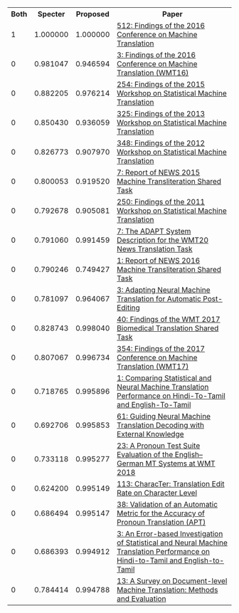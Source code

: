 <html><table><tr>
<th>Both</th>
<th>Specter</th>
<th>Proposed</th>
<th>Paper</th>
</tr>
<tr>
<td>1</td>
<td>1.000000</td>
<td>1.000000</td>
<td><a href="https://www.semanticscholar.org/paper/1a327709cc53ff9e52454e50a643abf4a0ac92af">512: Findings of the 2016 Conference on Machine Translation</a></td>
</tr>
<tr>
<td>0</td>
<td>0.981047</td>
<td>0.946594</td>
<td><a href="https://www.semanticscholar.org/paper/733dcdb0bf7ee79b925ed1dd5638220dab5002c0">3: Findings of the 2016 Conference on Machine Translation (WMT16)</a></td>
</tr>
<tr>
<td>0</td>
<td>0.882205</td>
<td>0.976214</td>
<td><a href="https://www.semanticscholar.org/paper/feb420a4ac7c5719d51480053cd3e8669d5f2062">254: Findings of the 2015 Workshop on Statistical Machine Translation</a></td>
</tr>
<tr>
<td>0</td>
<td>0.850430</td>
<td>0.936059</td>
<td><a href="https://www.semanticscholar.org/paper/7de66a09cd23f05859a95fa55616b515acab71e9">325: Findings of the 2013 Workshop on Statistical Machine Translation</a></td>
</tr>
<tr>
<td>0</td>
<td>0.826773</td>
<td>0.907970</td>
<td><a href="https://www.semanticscholar.org/paper/cd17f62533ed110e6b31979f18680a4c6feb15a5">348: Findings of the 2012 Workshop on Statistical Machine Translation</a></td>
</tr>
<tr>
<td>0</td>
<td>0.800053</td>
<td>0.919520</td>
<td><a href="https://www.semanticscholar.org/paper/56047ecdfecd0d64e24ec58628bdd8fe051a3b6c">7: Report of NEWS 2015 Machine Transliteration Shared Task</a></td>
</tr>
<tr>
<td>0</td>
<td>0.792678</td>
<td>0.905081</td>
<td><a href="https://www.semanticscholar.org/paper/2d60175fa4c4d2f9339d95f7ae2c5ce30c11575d">250: Findings of the 2011 Workshop on Statistical Machine Translation</a></td>
</tr>
<tr>
<td>0</td>
<td>0.791060</td>
<td>0.991459</td>
<td><a href="https://www.semanticscholar.org/paper/68391f7bff511de270d16e0eec108406ba6918ad">7: The ADAPT System Description for the WMT20 News Translation Task</a></td>
</tr>
<tr>
<td>0</td>
<td>0.790246</td>
<td>0.749427</td>
<td><a href="https://www.semanticscholar.org/paper/31e9b01c436c40e3c39e9665d795bde35d541735">1: Report of NEWS 2016 Machine Transliteration Shared Task</a></td>
</tr>
<tr>
<td>0</td>
<td>0.781097</td>
<td>0.964067</td>
<td><a href="https://www.semanticscholar.org/paper/6f3c9165962c91fc135383b4a8f2b84b818ceaf3">3: Adapting Neural Machine Translation for Automatic Post-Editing</a></td>
</tr>
<tr>
<td>0</td>
<td>0.828743</td>
<td>0.998040</td>
<td><a href="https://www.semanticscholar.org/paper/aeeb2e5ecb5b926bd5673d1fef3e3e61589fabb2">40: Findings of the WMT 2017 Biomedical Translation Shared Task</a></td>
</tr>
<tr>
<td>0</td>
<td>0.807067</td>
<td>0.996734</td>
<td><a href="https://www.semanticscholar.org/paper/704aa23d0be8817dd0aa2d4794068fc167243b85">354: Findings of the 2017 Conference on Machine Translation (WMT17)</a></td>
</tr>
<tr>
<td>0</td>
<td>0.718765</td>
<td>0.995896</td>
<td><a href="https://www.semanticscholar.org/paper/36ec7c8c73435130fb12be7b8c125fc2368e1664">1: Comparing Statistical and Neural Machine Translation Performance on Hindi-To-Tamil and English-To-Tamil</a></td>
</tr>
<tr>
<td>0</td>
<td>0.692706</td>
<td>0.995853</td>
<td><a href="https://www.semanticscholar.org/paper/b2fd9d0402642fab489e8ca8a18adae049145ab2">61: Guiding Neural Machine Translation Decoding with External Knowledge</a></td>
</tr>
<tr>
<td>0</td>
<td>0.733118</td>
<td>0.995277</td>
<td><a href="https://www.semanticscholar.org/paper/3a527abec6b8884a7a56335f9bad0ae8df9a4bc9">23: A Pronoun Test Suite Evaluation of the English–German MT Systems at WMT 2018</a></td>
</tr>
<tr>
<td>0</td>
<td>0.624200</td>
<td>0.995149</td>
<td><a href="https://www.semanticscholar.org/paper/cb7963e7b0d872c2596f2f652f9d80b4b1da67d9">113: CharacTer: Translation Edit Rate on Character Level</a></td>
</tr>
<tr>
<td>0</td>
<td>0.686494</td>
<td>0.995147</td>
<td><a href="https://www.semanticscholar.org/paper/cc00c75beab868c6f13d61223bd472c0992a42ee">38: Validation of an Automatic Metric for the Accuracy of Pronoun Translation (APT)</a></td>
</tr>
<tr>
<td>0</td>
<td>0.686393</td>
<td>0.994912</td>
<td><a href="https://www.semanticscholar.org/paper/d917e76b7e951afe9ea121a8da34c32dfb6be414">3: An Error-based Investigation of Statistical and Neural Machine Translation Performance on Hindi-to-Tamil and English-to-Tamil</a></td>
</tr>
<tr>
<td>0</td>
<td>0.784414</td>
<td>0.994788</td>
<td><a href="https://www.semanticscholar.org/paper/5608b84d3ccd33e2be2e266b8e61d8db6f96d7c7">13: A Survey on Document-level Machine Translation: Methods and Evaluation</a></td>
</tr>
</table></html>
